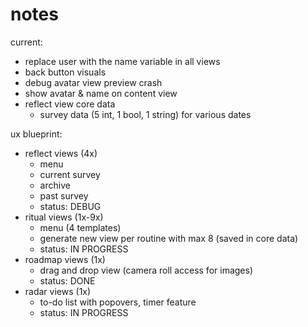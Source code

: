 #  notes

current: 
- replace user with the name variable in all views
- back button visuals 
- debug avatar view preview crash 
- show avatar & name on content view 
- reflect view core data 
    - survey data (5 int, 1 bool, 1 string) for various dates


ux blueprint: 
- reflect views (4x)
    - menu 
    - current survey
    - archive 
    - past survey
    - status: DEBUG
- ritual views (1x-9x)
    - menu (4 templates)
    - generate new view per routine with max 8 (saved in core data)
    - status: IN PROGRESS
- roadmap views (1x) 
    - drag and drop view (camera roll access for images)
    - status: DONE
- radar views (1x)
    - to-do list with popovers, timer feature  
    - status: IN PROGRESS






